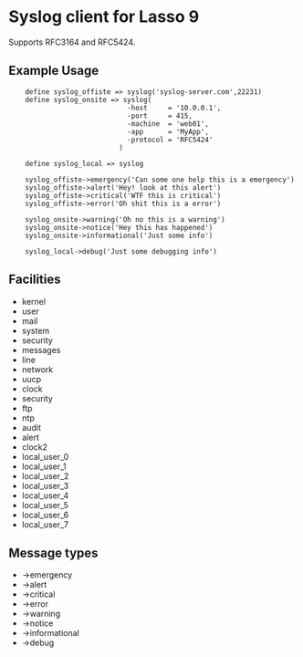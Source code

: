 # Syslog client for Lasso 9

Supports RFC3164 and RFC5424.

## Example Usage

```lasso
	define syslog_offiste => syslog('syslog-server.com',22231)
	define syslog_onsite => syslog(
							 -host     = '10.0.0.1',
							 -port     = 415,
							 -machine  = 'web01',
							 -app      = 'MyApp',
							 -protocol = 'RFC5424' 
						   )

   	define syslog_local => syslog

	syslog_offiste->emergency('Can some one help this is a emergency')
	syslog_offiste->alert('Hey! look at this alert')
	syslog_offiste->critical('WTF this is critical')
	syslog_offiste->error('Oh shit this is a error')
	
	syslog_onsite->warning('Oh no this is a warning')
	syslog_onsite->notice('Hey this has happened')
	syslog_onsite->informational('Just some info')

	syslog_local->debug('Just some debugging info')

```

## Facilities

- kernel
- user
- mail
- system
- security
- messages
- line
- network
- uucp
- clock
- security
- ftp
- ntp
- audit
- alert
- clock2
- local_user_0
- local_user_1
- local_user_2
- local_user_3
- local_user_4
- local_user_5
- local_user_6
- local_user_7

## Message types

- ->emergency
- ->alert
- ->critical
- ->error
- ->warning
- ->notice
- ->informational
- ->debug

